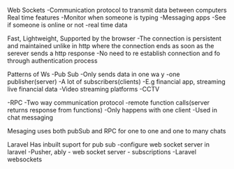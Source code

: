 Web Sockets
    -Communication protocol to transmit data between computers
Real time features
    -Monitor when someone is typing
    -Messaging apps
    -See if someone is online or not
    -real time data

Fast, Lightweight, Supported by the browser
-The connection is persistent and maintained unlike in http where the connection ends as soon as the serever sends a http response
-No need to re establish connection and fo through authentication process

Patterns of Ws
-Pub Sub
    -Only sends data in one wa y
    -one publisher(server)
    -A lot of subscribers(clients)
    -E.g financial app, streaming live financial data
        -Video streaming platforms
        -CCTV 

-RPC
    -Two way communication protocol
    -remote function calls(server returns response from functions)
    -Only happens with one client
    -Used in chat messaging

Mesaging uses both pubSub and RPC for one to one and one to many chats

Laravel Has inbuilt suport for pub sub
-configure web socket server in laravel
-Pusher, ably - web socket server - subscriptions
-Laravel websockets

